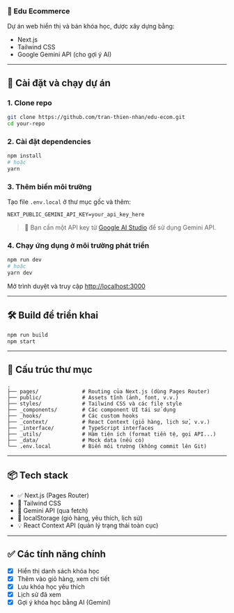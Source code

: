 ### 📘 Edu Ecommerce

Dự án web hiển thị và bán khóa học, được xây dựng bằng:

- Next.js
- Tailwind CSS
- Google Gemini API (cho gợi ý AI)

---

## 🚀 Cài đặt và chạy dự án

### 1. Clone repo

```bash
git clone https://github.com/tran-thien-nhan/edu-ecom.git
cd your-repo
```

### 2. Cài đặt dependencies

```bash
npm install
# hoặc
yarn
```

### 3. Thêm biến môi trường

Tạo file `.env.local` ở thư mục gốc và thêm:

```env
NEXT_PUBLIC_GEMINI_API_KEY=your_api_key_here
```

> 🔑 Bạn cần một API key từ [Google AI Studio](https://makersuite.google.com/app) để sử dụng Gemini API.

### 4. Chạy ứng dụng ở môi trường phát triển

```bash
npm run dev
# hoặc
yarn dev
```

Mở trình duyệt và truy cập [http://localhost:3000](http://localhost:3000)

---

## 🛠 Build để triển khai

```bash
npm run build
npm start
```

---

## 📁 Cấu trúc thư mục

```plaintext
.
├── pages/              # Routing của Next.js (dùng Pages Router)
├── public/             # Assets tĩnh (ảnh, font, v.v.)
├── styles/             # Tailwind CSS và các file style
├── _components/        # Các component UI tái sử dụng
├── _hooks/             # Các custom hooks
├── _context/           # React Context (giỏ hàng, lịch sử, v.v.)
├── _interface/         # TypeScript interfaces
├── _utils/             # Hàm tiện ích (format tiền tệ, gọi API...)
├── _data/              # Mock data (nếu có)
└── .env.local          # Biến môi trường (không commit lên Git)
```

---

## 📦 Tech stack

* ✅ Next.js (Pages Router)
* 🎨 Tailwind CSS
* 🤖 Gemini API (qua fetch)
* 💾 localStorage (giỏ hàng, yêu thích, lịch sử)
* 💡 React Context API (quản lý trạng thái toàn cục)

---

## ✅ Các tính năng chính

* [x] Hiển thị danh sách khóa học
* [x] Thêm vào giỏ hàng, xem chi tiết
* [x] Lưu khóa học yêu thích
* [x] Lịch sử đã xem
* [x] Gợi ý khóa học bằng AI (Gemini)